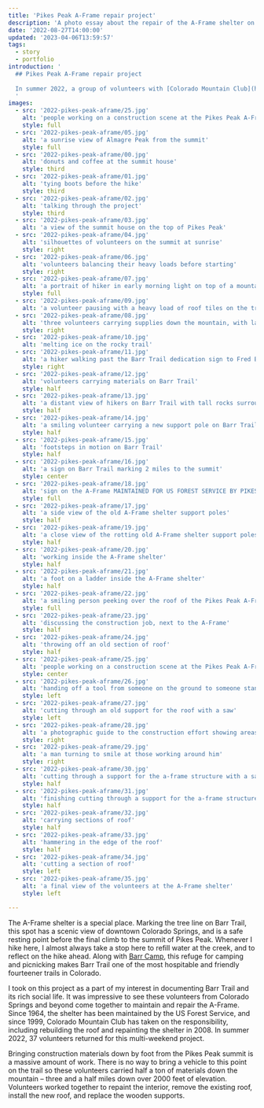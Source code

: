 ```yaml
---
title: 'Pikes Peak A-Frame repair project'
description: 'A photo essay about the repair of the A-Frame shelter on Barr Trail, Pikes Peak.'
date: '2022-08-27T14:00:00'
updated: '2023-04-06T13:59:57'
tags:
  - story
  - portfolio
introduction: '
  ## Pikes Peak A-Frame repair project
  
  In summer 2022, a group of volunteers with [Colorado Mountain Club](https://www.cmc.org) set out to repair the A-Frame shelter on Barr Trail, the 12.5 mile trail that winds from Manitou Springs to the summit of Pikes Peak (also known as Tava or “mountain of the sun”, according to the Ute People of the Front Range). This is my document of their work.
  '
images:
  - src: '2022-pikes-peak-aframe/25.jpg'
    alt: 'people working on a construction scene at the Pikes Peak A-Frame'
    style: full
  - src: '2022-pikes-peak-aframe/05.jpg'
    alt: 'a sunrise view of Almagre Peak from the summit'
    style: full
  - src: '2022-pikes-peak-aframe/00.jpg'
    alt: 'donuts and coffee at the summit house'
    style: third
  - src: '2022-pikes-peak-aframe/01.jpg'
    alt: 'tying boots before the hike'
    style: third
  - src: '2022-pikes-peak-aframe/02.jpg'
    alt: 'talking through the project'
    style: third
  - src: '2022-pikes-peak-aframe/03.jpg'
    alt: 'a view of the summit house on the top of Pikes Peak'
  - src: '2022-pikes-peak-aframe/04.jpg'
    alt: 'silhouettes of volunteers on the summit at sunrise'
    style: right
  - src: '2022-pikes-peak-aframe/06.jpg'
    alt: 'volunteers balancing their heavy loads before starting'
    style: right
  - src: '2022-pikes-peak-aframe/07.jpg'
    alt: 'a portrait of hiker in early morning light on top of a mountain'
    style: full
  - src: '2022-pikes-peak-aframe/09.jpg'
    alt: 'a volunteer pausing with a heavy load of roof tiles on the trail'
  - src: '2022-pikes-peak-aframe/08.jpg'
    alt: 'three volunteers carrying supplies down the mountain, with large rocks below and a blue sky above'
    style: right
  - src: '2022-pikes-peak-aframe/10.jpg'
    alt: 'melting ice on the rocky trail'
  - src: '2022-pikes-peak-aframe/11.jpg'
    alt: 'a hiker walking past the Barr Trail dedication sign to Fred Barr'
    style: right
  - src: '2022-pikes-peak-aframe/12.jpg'
    alt: 'volunteers carrying materials on Barr Trail'
    style: half
  - src: '2022-pikes-peak-aframe/13.jpg'
    alt: 'a distant view of hikers on Barr Trail with tall rocks surrounding'
    style: half
  - src: '2022-pikes-peak-aframe/14.jpg'
    alt: 'a smiling volunteer carrying a new support pole on Barr Trail'
    style: half
  - src: '2022-pikes-peak-aframe/15.jpg'
    alt: 'footsteps in motion on Barr Trail'
    style: half
  - src: '2022-pikes-peak-aframe/16.jpg'
    alt: 'a sign on Barr Trail marking 2 miles to the summit'
    style: center
  - src: '2022-pikes-peak-aframe/18.jpg'
    alt: 'sign on the A-Frame MAINTAINED FOR US FOREST SERVICE BY PIKES PEAK GROUP COLORADO MOUNTAIN CLUB'
    style: full
  - src: '2022-pikes-peak-aframe/17.jpg'
    alt: 'a side view of the old A-Frame shelter support poles'
    style: half
  - src: '2022-pikes-peak-aframe/19.jpg'
    alt: 'a close view of the rotting old A-Frame shelter support poles'
    style: half
  - src: '2022-pikes-peak-aframe/20.jpg'
    alt: 'working inside the A-Frame shelter'
    style: half
  - src: '2022-pikes-peak-aframe/21.jpg'
    alt: 'a foot on a ladder inside the A-Frame shelter'
    style: half
  - src: '2022-pikes-peak-aframe/22.jpg'
    alt: 'a smiling person peeking over the roof of the Pikes Peak A-Frame'
    style: full
  - src: '2022-pikes-peak-aframe/23.jpg'
    alt: 'discussing the construction job, next to the A-Frame'
    style: half
  - src: '2022-pikes-peak-aframe/24.jpg'
    alt: 'throwing off an old section of roof'
    style: half
  - src: '2022-pikes-peak-aframe/25.jpg'
    alt: 'people working on a construction scene at the Pikes Peak A-Frame'
    style: center
  - src: '2022-pikes-peak-aframe/26.jpg'
    alt: 'handing off a tool from someone on the ground to someone standing on the edge of the roof'
    style: left
  - src: '2022-pikes-peak-aframe/27.jpg'
    alt: 'cutting through an old support for the roof with a saw'
    style: left
  - src: '2022-pikes-peak-aframe/28.jpg'
    alt: 'a photographic guide to the construction effort showing areas that need work'
    style: right
  - src: '2022-pikes-peak-aframe/29.jpg'
    alt: 'a man turning to smile at those working around him'
    style: right
  - src: '2022-pikes-peak-aframe/30.jpg'
    alt: 'cutting through a support for the a-frame structure with a saw'
    style: half
  - src: '2022-pikes-peak-aframe/31.jpg'
    alt: 'finishing cutting through a support for the a-frame structure'
    style: half
  - src: '2022-pikes-peak-aframe/32.jpg'
    alt: 'carrying sections of roof'
    style: half
  - src: '2022-pikes-peak-aframe/33.jpg'
    alt: 'hammering in the edge of the roof'
    style: half
  - src: '2022-pikes-peak-aframe/34.jpg'
    alt: 'cutting a section of roof'
    style: left
  - src: '2022-pikes-peak-aframe/35.jpg'
    alt: 'a final view of the volunteers at the A-Frame shelter'
    style: left

---
```


The A-Frame shelter is a special place. Marking the tree line on Barr Trail, this spot has a scenic view of downtown Colorado Springs, and is a safe resting point before the final climb to the summit of Pikes Peak. Whenever I hike here, I almost always take a stop here to refill water at the creek, and to reflect on the hike ahead. Along with [Barr Camp](https://barrcamp.com), this refuge for camping and picnicking makes Barr Trail one of the most hospitable and friendly fourteener trails in Colorado.

I took on this project as a part of my interest in documenting Barr Trail and its rich social life. It was impressive to see these volunteers from Colorado Springs and beyond come together to maintain and repair the A-Frame. Since 1964, the shelter has been maintained by the US Forest Service, and since 1999, Colorado Mountain Club has taken on the responsibility, including rebuilding the roof and repainting the shelter in 2008. In summer 2022, 37 volunteers returned for this multi-weekend project.

Bringing construction materials down by foot from the Pikes Peak summit is a massive amount of work. There is no way to bring a vehicle to this point on the trail so these volunteers carried half a ton of materials down the mountain – three and a half miles down over 2000 feet of elevation. Volunteers worked together to repaint the interior, remove the existing roof, install the new roof, and replace the wooden supports.
